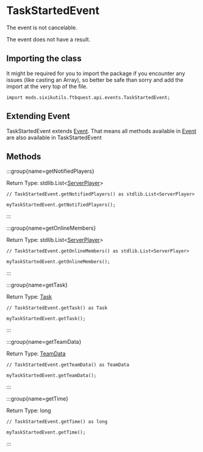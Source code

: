 # TaskStartedEvent

The event is not cancelable.

The event does not have a result.

## Importing the class

It might be required for you to import the package if you encounter any issues (like casting an Array), so better be safe than sorry and add the import at the very top of the file.
```zenscript
import mods.sixikutils.ftbquest.api.events.TaskStartedEvent;
```


## Extending Event

TaskStartedEvent extends [Event](/forge/api/event/Event). That means all methods available in [Event](/forge/api/event/Event) are also available in TaskStartedEvent

## Methods

:::group{name=getNotifiedPlayers}

Return Type: stdlib.List&lt;[ServerPlayer](/vanilla/api/entity/type/player/ServerPlayer)&gt;

```zenscript
// TaskStartedEvent.getNotifiedPlayers() as stdlib.List<ServerPlayer>

myTaskStartedEvent.getNotifiedPlayers();
```

:::

:::group{name=getOnlineMembers}

Return Type: stdlib.List&lt;[ServerPlayer](/vanilla/api/entity/type/player/ServerPlayer)&gt;

```zenscript
// TaskStartedEvent.getOnlineMembers() as stdlib.List<ServerPlayer>

myTaskStartedEvent.getOnlineMembers();
```

:::

:::group{name=getTask}

Return Type: [Task](/mods/sixikutils/ftbquest/quests/Task)

```zenscript
// TaskStartedEvent.getTask() as Task

myTaskStartedEvent.getTask();
```

:::

:::group{name=getTeamData}

Return Type: [TeamData](/mods/sixikutils/ftbquest/quests/TeamData)

```zenscript
// TaskStartedEvent.getTeamData() as TeamData

myTaskStartedEvent.getTeamData();
```

:::

:::group{name=getTime}

Return Type: long

```zenscript
// TaskStartedEvent.getTime() as long

myTaskStartedEvent.getTime();
```

:::


